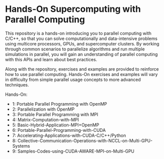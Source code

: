 # Hands-On Supercomputing with Parallel Computing

This repository is a hands-on introducing you to parallel computing with C/C++, so that you can solve computationally and data-intensive problems using multicore processors, GPUs, and supercomputer clusters. By working through common scenarios to parallelize algorithms and run multiple simulations in parallel, you will gain an understanding of parallel computing with this APIs and learn about best practices.

Along with the repository, exercises and examples are provided to reinforce how to use parallel computing. Hands-On exercises and examples will vary in difficulty from simple parallel usage concepts to more advanced techniques.

Hands-On:

*  1: Portable Parallel Programming with OpenMP
*  2: Parallelization with OpenMP
*  3: Portable Parallel Programming with MPI
*  4: Matrix-Computation-with-MPI
*  5: Basic-Hybrid-Application-MPI+OpenMP
*  6: Portable-Parallel-Programming-with-CUDA
*  7: Accelerating-Applications-with-CUDA-C/C++/Python
*  8: Collective-Communication-Operations-with-NCCL-on-Multi-GPU-Systems
*  9: Samples-Codes-using-CUDA-AWARE-MPI-on-Multi-GPU
